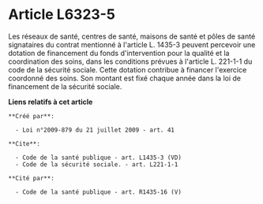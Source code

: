 # Article L6323-5

Les réseaux de santé, centres de santé, maisons de santé et pôles de santé signataires du contrat mentionné à l'article L.
1435-3 peuvent percevoir une dotation de financement du fonds d'intervention pour la qualité et la coordination des soins,
dans les conditions prévues à l'article L. 221-1-1 du code de la sécurité sociale. Cette dotation contribue à financer
l'exercice coordonné des soins. Son montant est fixé chaque année dans la loi de financement de la sécurité sociale.

**Liens relatifs à cet article**

	**Créé par**:

	  - Loi n°2009-879 du 21 juillet 2009 - art. 41

	**Cite**:

	  - Code de la santé publique - art. L1435-3 (VD)
	  - Code de la sécurité sociale. - art. L221-1-1

	**Cité par**:

	  - Code de la santé publique - art. R1435-16 (V)
